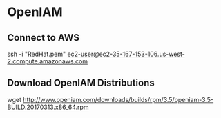 # OpenIAM

## Connect to AWS
ssh -i "RedHat.pem" ec2-user@ec2-35-167-153-106.us-west-2.compute.amazonaws.com

## Download OpenIAM Distributions
wget http://www.openiam.com/downloads/builds/rpm/3.5/openiam-3.5-BUILD.20170313.x86_64.rpm
